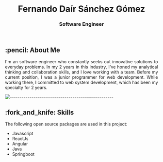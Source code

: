 <h1 align="center"> Fernando Daír Sánchez Gómez</h1>
<h3 align="center"> Software Engineer </h3>  

</br>

<!-- ABOUT ME -->
<h2 id="about-the-project"> :pencil: About Me</h2>

<p align="justify"> 
 I'm an software engineer who constantly seeks out innovative solutions to everyday problems. In my 2 years in this industry, I've honed my analytical thinking and collaboration skills, and I love working with a team.
 Before my current position, I was a junior programmer for web development. While working there, I committed to web system development, which has been my specialty for 2 years.
</p>


![-----------------------------------------------------](https://raw.githubusercontent.com/andreasbm/readme/master/assets/lines/rainbow.png)

<!-- PREREQUISITES -->
<h2 id="skills"> :fork_and_knife: Skills</h2>

<!--This project is written in Python programming language. <br>-->
The following open source packages are used in this project:
* Javascript
* ReactJs
* Angular
* Java
* Springboot
